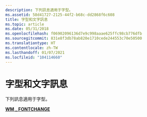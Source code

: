 ```yaml
---
description: 下列訊息適用于字型。
ms.assetid: 58d41727-2125-44f2-b68c-dd2868f6c608
title: 字型和文字訊息
ms.topic: article
ms.date: 05/31/2018
ms.openlocfilehash: f06902096136d7e9c998aaae625ffc98cb776dfb
ms.sourcegitcommit: 831e8f3db78ab820e1710cede244553c70e50500
ms.translationtype: HT
ms.contentlocale: zh-TW
ms.lasthandoff: 01/07/2021
ms.locfileid: "104114660"
---
```

# <a name="font-and-text-messages"></a>字型和文字訊息

下列訊息適用于字型。

[**WM \_ FONTCHANGE**](wm-fontchange.md)

 

 



